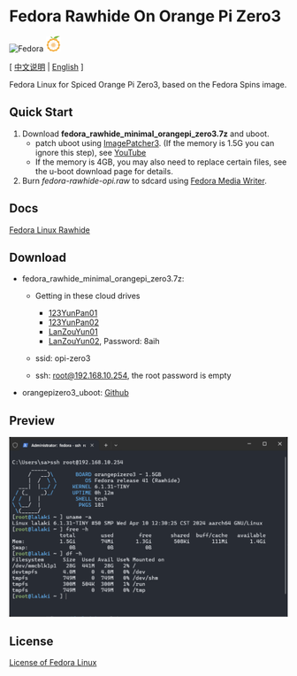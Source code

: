 # Fedora Rawhide On Orange Pi Zero3 
![Fedora](https://img.shields.io/badge/Fedora-2a4476?style=for-the-badge&logo=fedora&logoColor=white) <img width="28px" src="orangepi.svg"></img>

[ [中文说明](README_zh_CN.md#fedora-rawhide-on-orange-pi-zero3?lang=zh_CN) | [English](#) ]

Fedora Linux for Spiced Orange Pi Zero3, based on the Fedora Spins image.

## Quick Start

1. Download **fedora_rawhide_minimal_orangepi_zero3.7z** and uboot.
   + patch uboot using [ImagePatcher3](https://github.com/lalakii/fedora_rawhide_minimal_orangepizero3/blob/master/ImagePatcher3.exe). (If the memory is 1.5G you can ignore this step), see [YouTube](https://www.youtube.com/watch?v=YLmtxsbvnFM&ab_channel=lalakii)
   + If the memory is 4GB, you may also need to replace certain files, see the u-boot download page for details.
2. Burn *fedora-rawhide-opi.raw* to sdcard using [Fedora Media Writer](https://fedoraproject.org/workstation/download/).

## Docs

[Fedora Linux Rawhide](https://docs.fedoraproject.org/en-US/releases/rawhide/)

## Download

+ fedora_rawhide_minimal_orangepi_zero3.7z:
    + Getting in these cloud drives 
        + [123YunPan01](https://www.123912.com/s/jE3Sjv-Ctmxd)
        + [123YunPan02](https://www.123865.com/s/jE3Sjv-Ctmxd)
        + [LanZouYun01](https://a01.lanzout.com/b00xram0d)
        + [LanZouYun02](https://a01.lanzoui.com/b00xram0d), Password: 8aih
    
    + ssid: opi-zero3
    + ssh: root@192.168.10.254, the root password is empty
+ orangepizero3_uboot: [Github](https://github.com/leeboby/opizero3-uboot-dtb/)

## Preview

![fedora_rawhide_minimal_orangepizero3_preview](https://raw.githubusercontent.com/lalakii/fedora_rawhide_minimal_orangepizero3/master/fedora_40_minimal_orangepizero3.png)

## License

[License of Fedora Linux](https://docs.fedoraproject.org/en-US/legal/fedora-linux-license/)

